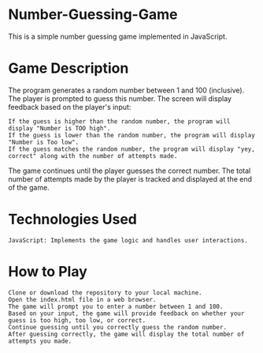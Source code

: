 # Number-Guessing-Game

This is a simple number guessing game implemented in JavaScript.

# Game Description

The program generates a random number between 1 and 100 (inclusive). The player is prompted to guess this number. The screen will display feedback based on the player's input:

    If the guess is higher than the random number, the program will display "Number is TOO high".
    If the guess is lower than the random number, the program will display "Number is Too low".
    If the guess matches the random number, the program will display "yey, correct" along with the number of attempts made.

The game continues until the player guesses the correct number. The total number of attempts made by the player is tracked and displayed at the end of the game.

# Technologies Used

    JavaScript: Implements the game logic and handles user interactions.

# How to Play

    Clone or download the repository to your local machine.
    Open the index.html file in a web browser.
    The game will prompt you to enter a number between 1 and 100.
    Based on your input, the game will provide feedback on whether your guess is too high, too low, or correct.
    Continue guessing until you correctly guess the random number.
    After guessing correctly, the game will display the total number of attempts you made.

